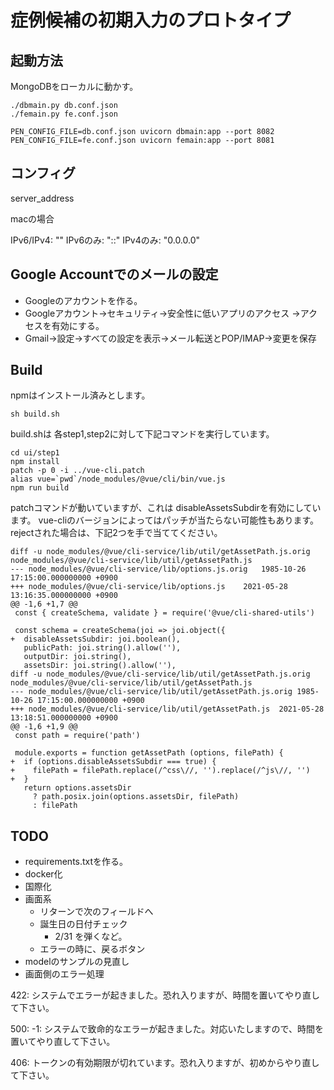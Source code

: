 症例候補の初期入力のプロトタイプ
================================

## 起動方法

MongoDBをローカルに動かす。

```
./dbmain.py db.conf.json
./femain.py fe.conf.json
```

```
PEN_CONFIG_FILE=db.conf.json uvicorn dbmain:app --port 8082 
PEN_CONFIG_FILE=fe.conf.json uvicorn femain:app --port 8081 
```

## コンフィグ

server_address

macの場合

IPv6/IPv4: ""
IPv6のみ: "::"
IPv4のみ: "0.0.0.0"

## Google Accountでのメールの設定

- Googleのアカウントを作る。
- Googleアカウント→セキュリティ→安全性に低いアプリのアクセス
    →アクセスを有効にする。
- Gmail→設定→すべての設定を表示→メール転送とPOP/IMAP→変更を保存

## Build

npmはインストール済みとします。

```
sh build.sh
```

build.shは 各step1,step2に対して下記コマンドを実行しています。

```
cd ui/step1
npm install
patch -p 0 -i ../vue-cli.patch
alias vue=`pwd`/node_modules/@vue/cli/bin/vue.js
npm run build
```

patchコマンドが動いていますが、これは disableAssetsSubdirを有効にしています。
vue-cliのバージョンによってはパッチが当たらない可能性もあります。
rejectされた場合は、下記2つを手で当ててください。

```
diff -u node_modules/@vue/cli-service/lib/util/getAssetPath.js.orig node_modules/@vue/cli-service/lib/util/getAssetPath.js 
--- node_modules/@vue/cli-service/lib/options.js.orig	1985-10-26 17:15:00.000000000 +0900
+++ node_modules/@vue/cli-service/lib/options.js	2021-05-28 13:16:35.000000000 +0900
@@ -1,6 +1,7 @@
 const { createSchema, validate } = require('@vue/cli-shared-utils')
 
 const schema = createSchema(joi => joi.object({
+  disableAssetsSubdir: joi.boolean(),
   publicPath: joi.string().allow(''),
   outputDir: joi.string(),
   assetsDir: joi.string().allow(''),
diff -u node_modules/@vue/cli-service/lib/util/getAssetPath.js.orig node_modules/@vue/cli-service/lib/util/getAssetPath.js
--- node_modules/@vue/cli-service/lib/util/getAssetPath.js.orig	1985-10-26 17:15:00.000000000 +0900
+++ node_modules/@vue/cli-service/lib/util/getAssetPath.js	2021-05-28 13:18:51.000000000 +0900
@@ -1,6 +1,9 @@
 const path = require('path')
 
 module.exports = function getAssetPath (options, filePath) {
+  if (options.disableAssetsSubdir === true) {
+    filePath = filePath.replace(/^css\//, '').replace(/^js\//, '')
+  }
   return options.assetsDir
     ? path.posix.join(options.assetsDir, filePath)
     : filePath
```

## TODO

- requirements.txtを作る。
- docker化
- 国際化
- 画面系
    + リターンで次のフィールドへ
    + 誕生日の日付チェック
        * 2/31 を弾くなど。
    + エラーの時に、戻るボタン
- modelのサンプルの見直し
- 画面側のエラー処理

422:
システムでエラーが起きました。恐れ入りますが、時間を置いてやり直して下さい。

500:
-1:
システムで致命的なエラーが起きました。対応いたしますので、時間を置いてやり直して下さい。

406:
トークンの有効期限が切れています。恐れ入りますが、初めからやり直して下さい。

